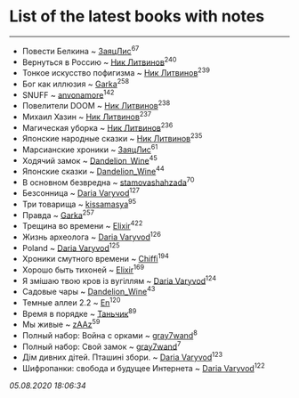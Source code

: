 # List of the latest books with notes
---

* Повести Белкина ~ [ЗаяцЛис](users/112/112388384595246311466-google)<sup>67</sup>
* Вернуться в Россию ~ [Ник Литвинов](users/241/241974816-vkontakte)<sup>240</sup>
* Тонкое искусство пофигизма ~ [Ник Литвинов](users/241/241974816-vkontakte)<sup>239</sup>
* Бог как иллюзия ~ [Garka](users/115/115753719718250012620-google)<sup>258</sup>
* SNUFF ~ [anvonamore](users/595/5957175-vkontakte)<sup>142</sup>
* Повелители DOOM ~ [Ник Литвинов](users/241/241974816-vkontakte)<sup>238</sup>
* Михаил Хазин ~ [Ник Литвинов](users/241/241974816-vkontakte)<sup>237</sup>
* Магическая уборка ~ [Ник Литвинов](users/241/241974816-vkontakte)<sup>236</sup>
* Японские народные сказки ~ [Ник Литвинов](users/241/241974816-vkontakte)<sup>235</sup>
* Марсианские хроники ~ [ЗаяцЛис](users/112/112388384595246311466-google)<sup>61</sup>
* Ходячий замок ~ [Dandelion_Wine](users/586/58602788-vkontakte)<sup>45</sup>
* Японские сказки ~ [Dandelion_Wine](users/586/58602788-vkontakte)<sup>44</sup>
* В основном безвредна ~ [stamovashahzada](users/310/310646815-vkontakte)<sup>70</sup>
* Безсонница ~ [Daria Varyvod](users/829/829893410524253-facebook)<sup>127</sup>
* Три товарища ~ [kissamasya](users/684/68439978-vkontakte)<sup>95</sup>
* Правда ~ [Garka](users/115/115753719718250012620-google)<sup>257</sup>
* Трещина во времени ~ [Elixir](users/115/115826717712507836033-google)<sup>422</sup>
* Жизнь археолога ~ [Daria Varyvod](users/829/829893410524253-facebook)<sup>126</sup>
* Poland ~ [Daria Varyvod](users/829/829893410524253-facebook)<sup>125</sup>
* Хроники смутного времени ~ [Chiffi](users/105/105831994080785626680-google)<sup>194</sup>
* Хорошо быть тихоней ~ [Elixir](users/115/115826717712507836033-google)<sup>169</sup>
* Я змішаю твою кров із вугіллям ~ [Daria Varyvod](users/829/829893410524253-facebook)<sup>124</sup>
* Садовые чары ~ [Dandelion_Wine](users/586/58602788-vkontakte)<sup>43</sup>
* Темные аллеи 2.2 ~ [En](users/333/333646551-vkontakte)<sup>120</sup>
* Время в порядке ~ [Таньчик](users/209/2096581563762610-facebook)<sup>89</sup>
* Мы живые ~ [zAAz](users/202/202248233-vkontakte)<sup>59</sup>
* Полный набор: Война с орками ~ [gray7wand](users/110/110080946273609412257-google)<sup>8</sup>
* Полный набор: Свой замок ~ [gray7wand](users/110/110080946273609412257-google)<sup>7</sup>
* Дім дивних дітей. Пташині збори. ~ [Daria Varyvod](users/829/829893410524253-facebook)<sup>123</sup>
* Шифропанки: свобода и будущее Интернета ~ [Daria Varyvod](users/829/829893410524253-facebook)<sup>122</sup>


_05.08.2020 18:06:34_
